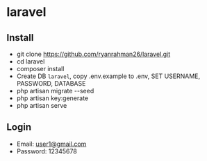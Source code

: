 # laravel

## Install

- git clone https://github.com/ryanrahman26/laravel.git
- cd laravel
- composer install
- Create DB `laravel`, copy .env.example to .env, SET USERNAME, PASSWORD, DATABASE
- php artisan migrate --seed
- php artisan key:generate
- php artisan serve

## Login
- Email: user1@gmail.com
- Password: 12345678 